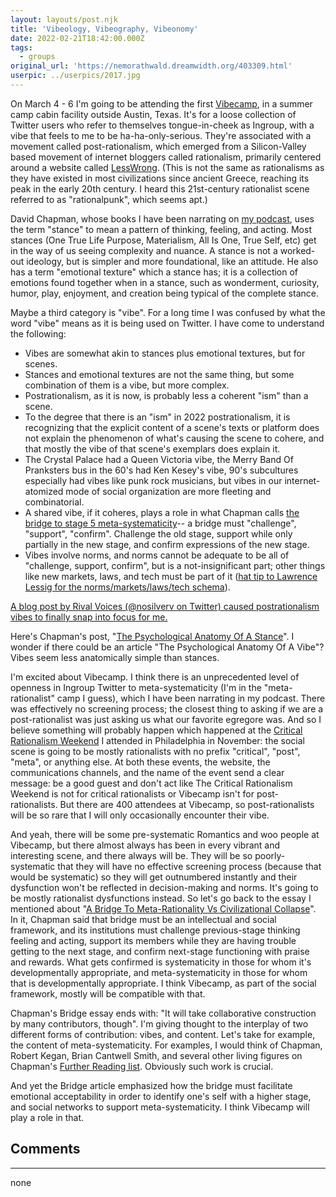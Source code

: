 ```yaml
---
layout: layouts/post.njk
title: 'Vibeology, Vibeography, Vibeonomy'
date: 2022-02-21T18:42:00.000Z
tags:
  - groups
original_url: 'https://nemorathwald.dreamwidth.org/403309.html'
userpic: ../userpics/2017.jpg
---
```

On March 4 - 6 I'm going to be attending the first [Vibecamp](https://vibecamp.xyz/), in a summer camp cabin facility outside Austin, Texas. It's for a loose collection of Twitter users who refer to themselves tongue-in-cheek as Ingroup, with a vibe that feels to me to be ha-ha-only-serious. They're associated with a movement called post-rationalism, which emerged from a Silicon-Valley based movement of internet bloggers called rationalism, primarily centered around a website called [LessWrong](https://www.lesswrong.com/). (This is not the same as rationalisms as they have existed in most civilizations since ancient Greece, reaching its peak in the early 20th century. I heard this 21st-century rationalist scene referred to as "rationalpunk", which seems apt.)

David Chapman, whose books I have been narrating on [my podcast](https://fluidity.libsyn.com/), uses the term "stance" to mean a pattern of thinking, feeling, and acting. Most stances (One True Life Purpose, Materialism, All Is One, True Self, etc) get in the way of us seeing complexity and nuance. A stance is not a worked-out ideology, but is simpler and more foundational, like an attitude. He also has a term "emotional texture" which a stance has; it is a collection of emotions found together when in a stance, such as wonderment, curiosity, humor, play, enjoyment, and creation being typical of the complete stance.

Maybe a third category is "vibe". For a long time I was confused by what the word "vibe" means as it is being used on Twitter. I have come to understand the following:

*   Vibes are somewhat akin to stances plus emotional textures, but for scenes.
*   Stances and emotional textures are not the same thing, but some combination of them is a vibe, but more complex.
*   Postrationalism, as it is now, is probably less a coherent "ism" than a scene.
*   To the degree that there is an "ism" in 2022 postrationalism, it is recognizing that the explicit content of a scene's texts or platform does not explain the phenomenon of what's causing the scene to cohere, and that mostly the vibe of that scene's exemplars does explain it.
*   The Crystal Palace had a Queen Victoria vibe, the Merry Band Of Pranksters bus in the 60's had Ken Kesey's vibe, 90's subcultures especially had vibes like punk rock musicians, but vibes in our internet-atomized mode of social organization are more fleeting and combinatorial.
*   A shared vibe, if it coheres, plays a role in what Chapman calls [the bridge to stage 5 meta-systematicity](https://metarationality.com/stem-fluidity-bridge)\-- a bridge must "challenge", "support", "confirm". Challenge the old stage, support while only partially in the new stage, and confirm expressions of the new stage.
*   Vibes involve norms, and norms cannot be adequate to be all of "challenge, support, confirm", but is a not-insignificant part; other things like new markets, laws, and tech must be part of it ([hat tip to Lawrence Lessig for the norms/markets/laws/tech schema](https://smile.amazon.com/Code-Other-Laws-Cyberspace-Version/dp/0465039146)).

[A blog post by Rival Voices (@nosilverv on Twitter) caused postrationalism vibes to finally snap into focus for me.](https://rivalvoices.substack.com/p/fuck-it-we-ball-on-rats-postrats)

Here's Chapman's post, "[The Psychological Anatomy Of A Stance](https://meaningness.com/stance-anatomy)". I wonder if there could be an article "The Psychological Anatomy Of A Vibe"? Vibes seem less anatomically simple than stances.

I'm excited about Vibecamp. I think there is an unprecedented level of openness in Ingroup Twitter to meta-systematicity (I'm in the "meta-rationalist" camp I guess), which I have been narrating in my podcast. There was effectively no screening process; the closest thing to asking if we are a post-rationalist was just asking us what our favorite egregore was. And so I believe something will probably happen which happened at the [Critical Rationalism Weekend](https://criticalrationalismweekend.org/) I attended in Philadelphia in November: the social scene is going to be mostly rationalists with no prefix "critical", "post", "meta", or anything else. At both these events, the website, the communications channels, and the name of the event send a clear message: be a good guest and don't act like The Critical Rationalism Weekend is not for critical rationalists or Vibecamp isn't for post-rationalists. But there are 400 attendees at Vibecamp, so post-rationalists will be so rare that I will only occasionally encounter their vibe.

And yeah, there will be some pre-systematic Romantics and woo people at Vibecamp, but there almost always has been in every vibrant and interesting scene, and there always will be. They will be so poorly-systematic that they will have no effective screening process (because that would be systematic) so they will get outnumbered instantly and their dysfunction won't be reflected in decision-making and norms. It's going to be mostly rationalist dysfunctions instead. So let's go back to the essay I mentioned about "[A Bridge To Meta-Rationality Vs Civilizational Collapse](https://metarationality.com/stem-fluidity-bridge)". In it, Chapman said that bridge must be an intellectual and social framework, and its institutions must challenge previous-stage thinking feeling and acting, support its members while they are having trouble getting to the next stage, and confirm next-stage functioning with praise and rewards. What gets confirmed is systematicity in those for whom it's developmentally appropriate, and meta-systematicity in those for whom that is developmentally appropriate. I think Vibecamp, as part of the social framework, mostly will be compatible with that.

Chapman's Bridge essay ends with: "It will take collaborative construction by many contributors, though". I'm giving thought to the interplay of two different forms of contribution: vibes, and content. Let's take for example, the content of meta-systematicity. For examples, I would think of Chapman, Robert Kegan, Brian Cantwell Smith, and several other living figures on Chapman's [Further Reading list](https://meaningness.com/further-reading). Obviously such work is crucial.

And yet the Bridge article emphasized how the bridge must facilitate emotional acceptability in order to identify one's self with a higher stage, and social networks to support meta-systematicity. I think Vibecamp will play a role in that.

## Comments

---

none
